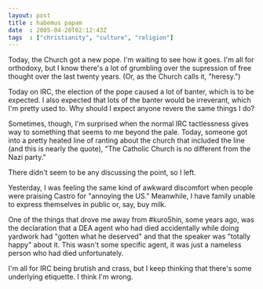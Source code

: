 ```yaml
---
layout: post
title : habemus papam
date  : 2005-04-20T02:12:43Z
tags  : ["christianity", "culture", "religion"]
---
```

Today, the Church got a new pope.  I'm waiting to see how it goes.  I'm all for orthodoxy, but I know there's a lot of grumbling over the supression of free thought over the last twenty years.  (Or, as the Church calls it, "heresy.")

Today on IRC, the election of the pope caused a lot of banter, which is to be expected.  I also expected that lots of the banter would be irreverant, which I'm pretty used to.  Why should I expect anyone revere the same things I do?

Sometimes, though, I'm surprised when the normal IRC tactlessness gives way to something that seems to me beyond the pale.  Today, someone got into a pretty heated line of ranting about the church that included the line (and this is nearly the quote), "The Catholic Church is no different from the Nazi party."

There didn't seem to be any discussing the point, so I left.

Yesterday, I was feeling the same kind of awkward discomfort when people were praising Castro for "annoying the US."  Meanwhile, I have family unable to express themselves in public or, say, buy milk.

One of the things that drove me away from #kuro5hin, some years ago, was the declaration that a DEA agent who had died accidentally while doing yardwork had "gotten what he deserved" and that the speaker was "totally happy" about it. This wasn't some specific agent, it was just a nameless person who had died unfortunately.

I'm all for IRC being brutish and crass, but I keep thinking that there's some underlying etiquette.  I think I'm wrong. 
